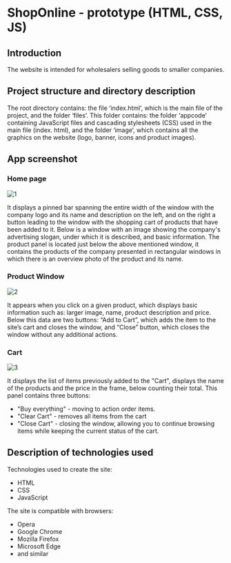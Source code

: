 # ShopOnline - prototype (HTML, CSS, JS)
## Introduction
The website is intended for wholesalers selling goods to smaller companies.
## Project structure and directory description
The root directory contains: the file ‘index.html’, which is the main file of the project, and the folder ‘files’. This folder contains: the folder ‘appcode’ containing JavaScript files and cascading stylesheets (CSS) used in the main file (index. html), and the folder ‘image’, which contains all the graphics on the website (logo, banner, icons and product images).
## App screenshot
### Home page
![1](https://user-images.githubusercontent.com/101213292/220894533-dc4db794-bbe0-42ce-ab98-4344e468c815.PNG)

It displays a pinned bar spanning the entire width of the window with the company logo and its name and description on the left, and on the right a button leading to the window with the shopping cart of products that have been added to it. Below is a window with an image showing the company's advertising slogan, under which it is described, and basic information. The product panel is located just below the above mentioned window, it contains the products of the company presented in rectangular windows in which there is an overview photo of the product and its name.
### Product Window
![2](https://user-images.githubusercontent.com/101213292/220895705-832bc29a-aab0-4a55-9296-77d47f001d94.PNG)

It appears when you click on a given product, which displays basic information such as: larger image, name, product description and price. Below this data are two buttons: “Add to Cart”, which adds the item to the site’s cart and closes the window, and “Close” button, which closes the window without any additional actions.
### Cart
![3](https://user-images.githubusercontent.com/101213292/220895719-23b96c32-4d17-46cd-9d1b-d285a04ea0d8.PNG)

It displays the list of items previously added to the "Cart", displays the name of the products and the price in the frame, below counting their total. This panel contains three buttons:
- "Buy everything" - moving to action order items.
- "Clear Cart" - removes all items from the cart
- "Close Cart" - closing the window, allowing you to continue browsing items while keeping the current status of the cart.
## Description of technologies used
Technologies used to create the site:
- HTML
- CSS
- JavaScript

The site is compatible with browsers:
- Opera
- Google Chrome
- Mozilla Firefox
- Microsoft Edge
- and similar
